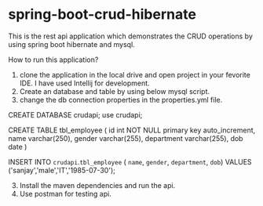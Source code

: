 # spring-boot-crud-hibernate

This is the rest api application which demonstrates the CRUD operations by using spring boot hibernate and mysql. 

How to run this application?

1. clone the application in the local drive and open project in your fevorite IDE. I have used Intellij for development.
2. Create an database and table by using below mysql script.
3. change the db connection properties in the properties.yml file.

CREATE DATABASE crudapi;
use crudapi;

CREATE TABLE tbl_employee
(
id int NOT NULL primary key auto_increment,
name varchar(250),
gender varchar(255),
department varchar(255),
dob date
)

INSERT INTO `crudapi`.`tbl_employee`
(
`name`,
`gender`,
`department`,
`dob`)
VALUES
('sanjay','male','IT','1985-07-30');

3. Install the maven dependencies and run the api.
4. Use postman for testing api.



